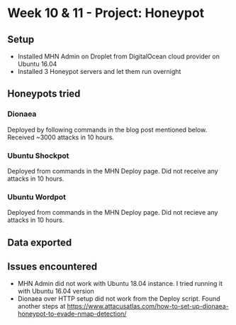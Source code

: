 # Week 10 & 11 - Project: Honeypot

## Setup

- Installed MHN Admin on Droplet from DigitalOcean cloud provider on Ubuntu 16.04
- Installed 3 Honeypot servers and let them run overnight

## Honeypots tried

### Dionaea
Deployed by following commands in the blog post mentioned below.
Received ~3000 attacks in 10 hours.

### Ubuntu Shockpot
Deployed from commands in the MHN Deploy page.
Did not receive any attacks in 10 hours.

### Ubuntu Wordpot
Deployed from commands in the MHN Deploy page.
Did not recieve any attacks in 10 hours.

## Data exported


## Issues encountered
- MHN Admin did not work with Ubuntu 18.04 instance. I tried running it with Ubuntu 16.04 version
- Dionaea over HTTP setup did not work from the Deploy script. Found another steps at https://www.attacusatlas.com/how-to-set-up-dionaea-honeypot-to-evade-nmap-detection/ 

